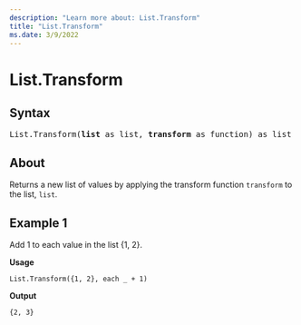 ```yaml
---
description: "Learn more about: List.Transform"
title: "List.Transform"
ms.date: 3/9/2022
---
```

# List.Transform

## Syntax

<pre>
List.Transform(<b>list</b> as list, <b>transform</b> as function) as list
</pre>
  
## About

Returns a new list of values by applying the transform function `transform` to the list, `list`.

## Example 1

Add 1 to each value in the list {1, 2}.

**Usage**

```powerquery-m
List.Transform({1, 2}, each _ + 1)
```

**Output**

`{2, 3}`
